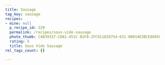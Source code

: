 ```yaml
---
title: Sausage
tag_key: sausage
recipes:
- mine: null
  p_recipe_id: 229
  permalink: /recipes/sous-vide-sausage
  photo_thumb: C4B39337-CDA1-451C-B1F8-2FC911828754-631-00014E3BCE86958A.jpg
  rating: 5
  title: Sous Vide Sausage
rel_tags_count: {}

---
```

